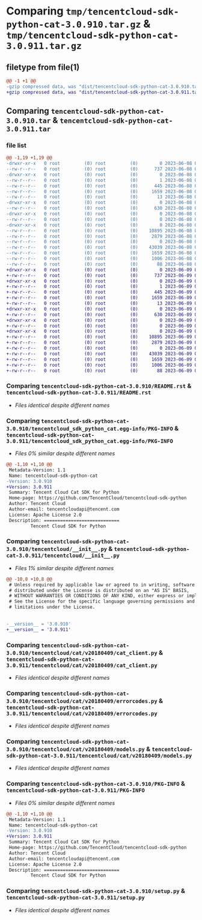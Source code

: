 # Comparing `tmp/tencentcloud-sdk-python-cat-3.0.910.tar.gz` & `tmp/tencentcloud-sdk-python-cat-3.0.911.tar.gz`

## filetype from file(1)

```diff
@@ -1 +1 @@
-gzip compressed data, was "dist/tencentcloud-sdk-python-cat-3.0.910.tar", last modified: Thu Jun  8 09:04:36 2023, max compression
+gzip compressed data, was "dist/tencentcloud-sdk-python-cat-3.0.911.tar", last modified: Fri Jun  9 02:13:51 2023, max compression
```

## Comparing `tencentcloud-sdk-python-cat-3.0.910.tar` & `tencentcloud-sdk-python-cat-3.0.911.tar`

### file list

```diff
@@ -1,19 +1,19 @@
-drwxr-xr-x   0 root         (0) root         (0)        0 2023-06-08 09:04:36.000000 tencentcloud-sdk-python-cat-3.0.910/
--rw-r--r--   0 root         (0) root         (0)      737 2023-06-08 09:04:36.000000 tencentcloud-sdk-python-cat-3.0.910/README.rst
-drwxr-xr-x   0 root         (0) root         (0)        0 2023-06-08 09:04:36.000000 tencentcloud-sdk-python-cat-3.0.910/tencentcloud_sdk_python_cat.egg-info/
--rw-r--r--   0 root         (0) root         (0)        1 2023-06-08 09:04:36.000000 tencentcloud-sdk-python-cat-3.0.910/tencentcloud_sdk_python_cat.egg-info/dependency_links.txt
--rw-r--r--   0 root         (0) root         (0)      445 2023-06-08 09:04:36.000000 tencentcloud-sdk-python-cat-3.0.910/tencentcloud_sdk_python_cat.egg-info/SOURCES.txt
--rw-r--r--   0 root         (0) root         (0)     1659 2023-06-08 09:04:36.000000 tencentcloud-sdk-python-cat-3.0.910/tencentcloud_sdk_python_cat.egg-info/PKG-INFO
--rw-r--r--   0 root         (0) root         (0)       13 2023-06-08 09:04:36.000000 tencentcloud-sdk-python-cat-3.0.910/tencentcloud_sdk_python_cat.egg-info/top_level.txt
-drwxr-xr-x   0 root         (0) root         (0)        0 2023-06-08 09:04:36.000000 tencentcloud-sdk-python-cat-3.0.910/tencentcloud/
--rw-r--r--   0 root         (0) root         (0)      630 2023-06-08 09:04:36.000000 tencentcloud-sdk-python-cat-3.0.910/tencentcloud/__init__.py
-drwxr-xr-x   0 root         (0) root         (0)        0 2023-06-08 09:04:36.000000 tencentcloud-sdk-python-cat-3.0.910/tencentcloud/cat/
--rw-r--r--   0 root         (0) root         (0)        0 2023-06-08 09:04:36.000000 tencentcloud-sdk-python-cat-3.0.910/tencentcloud/cat/__init__.py
-drwxr-xr-x   0 root         (0) root         (0)        0 2023-06-08 09:04:36.000000 tencentcloud-sdk-python-cat-3.0.910/tencentcloud/cat/v20180409/
--rw-r--r--   0 root         (0) root         (0)    10895 2023-06-08 09:04:36.000000 tencentcloud-sdk-python-cat-3.0.910/tencentcloud/cat/v20180409/cat_client.py
--rw-r--r--   0 root         (0) root         (0)     2879 2023-06-08 09:04:36.000000 tencentcloud-sdk-python-cat-3.0.910/tencentcloud/cat/v20180409/errorcodes.py
--rw-r--r--   0 root         (0) root         (0)        0 2023-06-08 09:04:36.000000 tencentcloud-sdk-python-cat-3.0.910/tencentcloud/cat/v20180409/__init__.py
--rw-r--r--   0 root         (0) root         (0)    43039 2023-06-08 09:04:36.000000 tencentcloud-sdk-python-cat-3.0.910/tencentcloud/cat/v20180409/models.py
--rw-r--r--   0 root         (0) root         (0)     1659 2023-06-08 09:04:36.000000 tencentcloud-sdk-python-cat-3.0.910/PKG-INFO
--rw-r--r--   0 root         (0) root         (0)     1006 2023-06-08 09:04:36.000000 tencentcloud-sdk-python-cat-3.0.910/setup.py
--rw-r--r--   0 root         (0) root         (0)       88 2023-06-08 09:04:36.000000 tencentcloud-sdk-python-cat-3.0.910/setup.cfg
+drwxr-xr-x   0 root         (0) root         (0)        0 2023-06-09 02:13:51.000000 tencentcloud-sdk-python-cat-3.0.911/
+-rw-r--r--   0 root         (0) root         (0)      737 2023-06-09 02:13:51.000000 tencentcloud-sdk-python-cat-3.0.911/README.rst
+drwxr-xr-x   0 root         (0) root         (0)        0 2023-06-09 02:13:51.000000 tencentcloud-sdk-python-cat-3.0.911/tencentcloud_sdk_python_cat.egg-info/
+-rw-r--r--   0 root         (0) root         (0)        1 2023-06-09 02:13:51.000000 tencentcloud-sdk-python-cat-3.0.911/tencentcloud_sdk_python_cat.egg-info/dependency_links.txt
+-rw-r--r--   0 root         (0) root         (0)      445 2023-06-09 02:13:51.000000 tencentcloud-sdk-python-cat-3.0.911/tencentcloud_sdk_python_cat.egg-info/SOURCES.txt
+-rw-r--r--   0 root         (0) root         (0)     1659 2023-06-09 02:13:51.000000 tencentcloud-sdk-python-cat-3.0.911/tencentcloud_sdk_python_cat.egg-info/PKG-INFO
+-rw-r--r--   0 root         (0) root         (0)       13 2023-06-09 02:13:51.000000 tencentcloud-sdk-python-cat-3.0.911/tencentcloud_sdk_python_cat.egg-info/top_level.txt
+drwxr-xr-x   0 root         (0) root         (0)        0 2023-06-09 02:13:51.000000 tencentcloud-sdk-python-cat-3.0.911/tencentcloud/
+-rw-r--r--   0 root         (0) root         (0)      630 2023-06-09 02:13:51.000000 tencentcloud-sdk-python-cat-3.0.911/tencentcloud/__init__.py
+drwxr-xr-x   0 root         (0) root         (0)        0 2023-06-09 02:13:51.000000 tencentcloud-sdk-python-cat-3.0.911/tencentcloud/cat/
+-rw-r--r--   0 root         (0) root         (0)        0 2023-06-09 02:13:51.000000 tencentcloud-sdk-python-cat-3.0.911/tencentcloud/cat/__init__.py
+drwxr-xr-x   0 root         (0) root         (0)        0 2023-06-09 02:13:51.000000 tencentcloud-sdk-python-cat-3.0.911/tencentcloud/cat/v20180409/
+-rw-r--r--   0 root         (0) root         (0)    10895 2023-06-09 02:13:51.000000 tencentcloud-sdk-python-cat-3.0.911/tencentcloud/cat/v20180409/cat_client.py
+-rw-r--r--   0 root         (0) root         (0)     2879 2023-06-09 02:13:51.000000 tencentcloud-sdk-python-cat-3.0.911/tencentcloud/cat/v20180409/errorcodes.py
+-rw-r--r--   0 root         (0) root         (0)        0 2023-06-09 02:13:51.000000 tencentcloud-sdk-python-cat-3.0.911/tencentcloud/cat/v20180409/__init__.py
+-rw-r--r--   0 root         (0) root         (0)    43039 2023-06-09 02:13:51.000000 tencentcloud-sdk-python-cat-3.0.911/tencentcloud/cat/v20180409/models.py
+-rw-r--r--   0 root         (0) root         (0)     1659 2023-06-09 02:13:51.000000 tencentcloud-sdk-python-cat-3.0.911/PKG-INFO
+-rw-r--r--   0 root         (0) root         (0)     1006 2023-06-09 02:13:51.000000 tencentcloud-sdk-python-cat-3.0.911/setup.py
+-rw-r--r--   0 root         (0) root         (0)       88 2023-06-09 02:13:51.000000 tencentcloud-sdk-python-cat-3.0.911/setup.cfg
```

### Comparing `tencentcloud-sdk-python-cat-3.0.910/README.rst` & `tencentcloud-sdk-python-cat-3.0.911/README.rst`

 * *Files identical despite different names*

### Comparing `tencentcloud-sdk-python-cat-3.0.910/tencentcloud_sdk_python_cat.egg-info/PKG-INFO` & `tencentcloud-sdk-python-cat-3.0.911/tencentcloud_sdk_python_cat.egg-info/PKG-INFO`

 * *Files 0% similar despite different names*

```diff
@@ -1,10 +1,10 @@
 Metadata-Version: 1.1
 Name: tencentcloud-sdk-python-cat
-Version: 3.0.910
+Version: 3.0.911
 Summary: Tencent Cloud Cat SDK for Python
 Home-page: https://github.com/TencentCloud/tencentcloud-sdk-python
 Author: Tencent Cloud
 Author-email: tencentcloudapi@tencent.com
 License: Apache License 2.0
 Description: ============================
         Tencent Cloud SDK for Python
```

### Comparing `tencentcloud-sdk-python-cat-3.0.910/tencentcloud/__init__.py` & `tencentcloud-sdk-python-cat-3.0.911/tencentcloud/__init__.py`

 * *Files 1% similar despite different names*

```diff
@@ -10,8 +10,8 @@
 # Unless required by applicable law or agreed to in writing, software
 # distributed under the License is distributed on an "AS IS" BASIS,
 # WITHOUT WARRANTIES OR CONDITIONS OF ANY KIND, either express or implied.
 # See the License for the specific language governing permissions and
 # limitations under the License.
 
 
-__version__ = '3.0.910'
+__version__ = '3.0.911'
```

### Comparing `tencentcloud-sdk-python-cat-3.0.910/tencentcloud/cat/v20180409/cat_client.py` & `tencentcloud-sdk-python-cat-3.0.911/tencentcloud/cat/v20180409/cat_client.py`

 * *Files identical despite different names*

### Comparing `tencentcloud-sdk-python-cat-3.0.910/tencentcloud/cat/v20180409/errorcodes.py` & `tencentcloud-sdk-python-cat-3.0.911/tencentcloud/cat/v20180409/errorcodes.py`

 * *Files identical despite different names*

### Comparing `tencentcloud-sdk-python-cat-3.0.910/tencentcloud/cat/v20180409/models.py` & `tencentcloud-sdk-python-cat-3.0.911/tencentcloud/cat/v20180409/models.py`

 * *Files identical despite different names*

### Comparing `tencentcloud-sdk-python-cat-3.0.910/PKG-INFO` & `tencentcloud-sdk-python-cat-3.0.911/PKG-INFO`

 * *Files 0% similar despite different names*

```diff
@@ -1,10 +1,10 @@
 Metadata-Version: 1.1
 Name: tencentcloud-sdk-python-cat
-Version: 3.0.910
+Version: 3.0.911
 Summary: Tencent Cloud Cat SDK for Python
 Home-page: https://github.com/TencentCloud/tencentcloud-sdk-python
 Author: Tencent Cloud
 Author-email: tencentcloudapi@tencent.com
 License: Apache License 2.0
 Description: ============================
         Tencent Cloud SDK for Python
```

### Comparing `tencentcloud-sdk-python-cat-3.0.910/setup.py` & `tencentcloud-sdk-python-cat-3.0.911/setup.py`

 * *Files identical despite different names*

